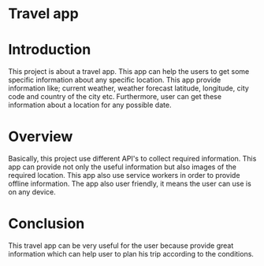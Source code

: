 # Travel app

# Introduction 

This project is about a travel app. This app can help the users to get some specific information about any specific location. This app provide information like; current weather, weather forecast latitude, longitude, city code and country of the city etc. Furthermore, user can get these information about a location for any possible date.

# Overview

Basically, this project use different API's to collect required information. This app can provide not only the useful information but also images of the required location. This app also use service workers in order to provide offline information. The app also user friendly, it means the user can use is on any device.

# Conclusion

This travel app can be very useful for the user because provide great information which can help user to plan his trip according to the conditions.


